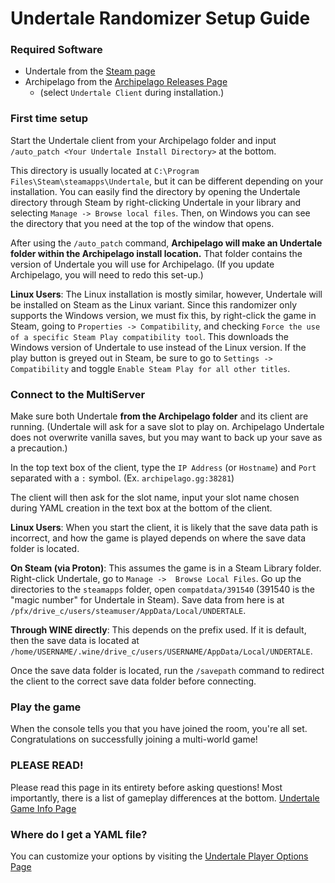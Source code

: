 # Undertale Randomizer Setup Guide

### Required Software

- Undertale from the [Steam page](https://store.steampowered.com/app/391540)
- Archipelago from the [Archipelago Releases Page](https://github.com/ArchipelagoMW/Archipelago/releases)
    - (select `Undertale Client` during installation.)

### First time setup

Start the Undertale client from your Archipelago folder and input `/auto_patch <Your Undertale Install Directory>` at the bottom. 

This directory is usually located at `C:\Program Files\Steam\steamapps\Undertale`, but it can be different depending on 
your installation. You can easily find the directory by opening the Undertale directory through Steam by right-clicking 
Undertale in your library and selecting `Manage -> Browse local files`. Then, on Windows you can see the directory that 
you need at the top of the window that opens.

After using the `/auto_patch` command, **Archipelago will make an Undertale folder within the Archipelago install 
location.** That folder contains the version of Undertale you will use for Archipelago. (If you update Archipelago, 
you will need to redo this set-up.)

**Linux Users**: The Linux installation is mostly similar, however, Undertale will be installed on Steam as the Linux 
variant. Since this randomizer only supports the Windows version, we must fix this, by right-click the game in Steam, 
going to `Properties -> Compatibility`, and checking `Force the use of a specific Steam Play compatibility tool`. This
downloads the Windows version of Undertale to use instead of the Linux version. If the play button is greyed out in 
Steam, be sure to go to `Settings -> Compatibility` and toggle `Enable Steam Play for all other titles`.

### Connect to the MultiServer

Make sure both Undertale **from the Archipelago folder** and its client are running. (Undertale will ask for a save slot
to play on. Archipelago Undertale does not overwrite vanilla saves, but you may want to back up your save as a precaution.)

In the top text box of the client, type the `IP Address` (or `Hostname`) and `Port` separated with a `:` symbol. 
(Ex. `archipelago.gg:38281`)

The client will then ask for the slot name, input your slot name chosen during YAML creation in the text box at the 
bottom of the client.

**Linux Users**: When you start the client, it is likely that the save data path is incorrect, and how the game
is played depends on where the save data folder is located.

**On Steam (via Proton)**: This assumes the game is in a Steam Library folder.  Right-click Undertale, go to `Manage -> 
Browse Local Files`. Go up the directories to the `steamapps` folder, open `compatdata/391540` (391540 is the "magic number" for
Undertale in Steam).  Save data from here is at `/pfx/drive_c/users/steamuser/AppData/Local/UNDERTALE`.

**Through WINE directly**: This depends on the prefix used.  If it is default, then the save data is located at
`/home/USERNAME/.wine/drive_c/users/USERNAME/AppData/Local/UNDERTALE`.

Once the save data folder is located, run the `/savepath` command to redirect the client to the correct save data folder
before connecting.

### Play the game

When the console tells you that you have joined the room, you're all set. Congratulations on successfully joining a
multi-world game!

### PLEASE READ!

Please read this page in its entirety before asking questions! Most importantly, there is a list of 
gameplay differences at the bottom.
[Undertale Game Info Page](/games/Undertale/info/en)

### Where do I get a YAML file?

You can customize your options by visiting the [Undertale Player Options Page](/games/Undertale/player-options)

